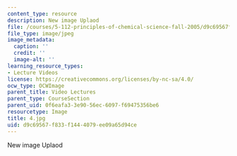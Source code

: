 ```yaml
---
content_type: resource
description: New image Uplaod
file: /courses/5-112-principles-of-chemical-science-fall-2005/d9c69567f833f1444079ee09a65d94ce_4.jpg
file_type: image/jpeg
image_metadata:
  caption: ''
  credit: ''
  image-alt: ''
learning_resource_types:
- Lecture Videos
license: https://creativecommons.org/licenses/by-nc-sa/4.0/
ocw_type: OCWImage
parent_title: Video Lectures
parent_type: CourseSection
parent_uid: 0f6eafa3-3e90-56ec-6097-f69475356be6
resourcetype: Image
title: 4.jpg
uid: d9c69567-f833-f144-4079-ee09a65d94ce
---
```

New image Uplaod
